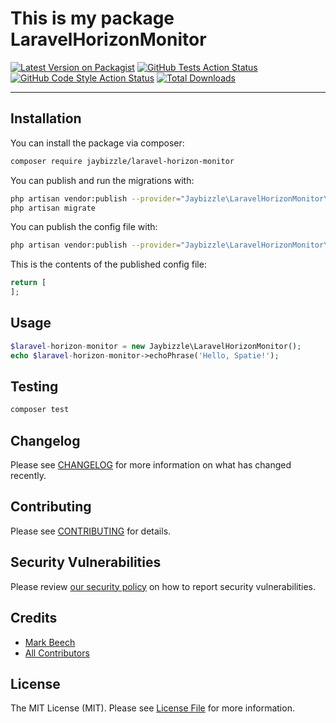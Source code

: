 # This is my package LaravelHorizonMonitor

[![Latest Version on Packagist](https://img.shields.io/packagist/v/jaybizzle/laravel-horizon-monitor.svg?style=flat-square)](https://packagist.org/packages/jaybizzle/laravel-horizon-monitor)
[![GitHub Tests Action Status](https://img.shields.io/github/workflow/status/jaybizzle/laravel-horizon-monitor/run-tests?label=tests)](https://github.com/jaybizzle/laravel-horizon-monitor/actions?query=workflow%3Arun-tests+branch%3Amain)
[![GitHub Code Style Action Status](https://img.shields.io/github/workflow/status/jaybizzle/laravel-horizon-monitor/Check%20&%20fix%20styling?label=code%20style)](https://github.com/jaybizzle/laravel-horizon-monitor/actions?query=workflow%3A"Check+%26+fix+styling"+branch%3Amain)
[![Total Downloads](https://img.shields.io/packagist/dt/jaybizzle/laravel-horizon-monitor.svg?style=flat-square)](https://packagist.org/packages/jaybizzle/laravel-horizon-monitor)

---

## Installation

You can install the package via composer:

```bash
composer require jaybizzle/laravel-horizon-monitor
```

You can publish and run the migrations with:

```bash
php artisan vendor:publish --provider="Jaybizzle\LaravelHorizonMonitor\LaravelHorizonMonitorServiceProvider" --tag="laravel-horizon-monitor-migrations"
php artisan migrate
```

You can publish the config file with:
```bash
php artisan vendor:publish --provider="Jaybizzle\LaravelHorizonMonitor\LaravelHorizonMonitorServiceProvider" --tag="laravel-horizon-monitor-config"
```

This is the contents of the published config file:

```php
return [
];
```

## Usage

```php
$laravel-horizon-monitor = new Jaybizzle\LaravelHorizonMonitor();
echo $laravel-horizon-monitor->echoPhrase('Hello, Spatie!');
```

## Testing

```bash
composer test
```

## Changelog

Please see [CHANGELOG](CHANGELOG.md) for more information on what has changed recently.

## Contributing

Please see [CONTRIBUTING](.github/CONTRIBUTING.md) for details.

## Security Vulnerabilities

Please review [our security policy](../../security/policy) on how to report security vulnerabilities.

## Credits

- [Mark Beech](https://github.com/JayBizzle)
- [All Contributors](../../contributors)

## License

The MIT License (MIT). Please see [License File](LICENSE.md) for more information.
